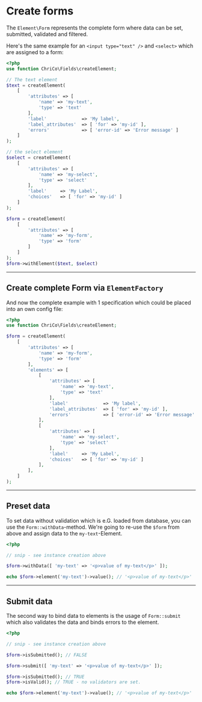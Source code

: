 # Create forms
The `Element\Form` represents the complete form where data can be set, submitted, validated and filtered.

Here's the same example for an `<input type="text" />` and `<select>` which are assigned to a form:

```php
<?php
use function ChriCo\Fields\createElement;

// The text element
$text = createElement(
	[
		'attributes' => [
			'name' => 'my-text',
			'type' => 'text'
		],
		'label'             => 'My label',
		'label_attributes'  => [ 'for' => 'my-id' ],
		'errors'            => [ 'error-id' => 'Error message' ]
	]
);

// the select element
$select = createElement(
	[
		'attributes' => [
			'name' => 'my-select',
			'type' => 'select' 
		],
		'label'     => 'My Label',
		'choices'   => [ 'for' => 'my-id' ]
	]
);

$form = createElement(
	[
		'attributes' => [
			'name' => 'my-form',
			'type' => 'form'
		]
	]
);
$form->withElement($text, $select)
```

----

## Create complete Form via `ElementFactory`

And now the complete example with 1 specification which could be placed into an own config file:

```php
<?php
use function ChriCo\Fields\createElement;

$form = createElement(
	[
		'attributes' => [
			'name' => 'my-form',
			'type' => 'form'
		],
		'elements' => [
			[
				'attributes' => [
					'name' => 'my-text',
					'type' => 'text'
				],
				'label'             => 'My label',
				'label_attributes'  => [ 'for' => 'my-id' ],
				'errors'            => [ 'error-id' => 'Error message' ]
			],
			[
				'attributes' => [
					'name' => 'my-select',
					'type' => 'select' 
				],
				'label'     => 'My Label',
				'choices'   => [ 'for' => 'my-id' ]
			],
		],
	]
);
```

----

## Preset data
To set data without validation which is e.G. loaded from database, you can use the `Form::withData`-method. We're going to re-use the `$form` from above and assign data to the `my-text`-Element.

```php
<?php

// snip - see instance creation above

$form->withData([ 'my-text' => '<p>value of my-text</p>' ]);

echo $form->element('my-text')->value(); // '<p>value of my-text</p>'
```

----

## Submit data
The second way to bind data to elements is the usage of `Form::submit` which also validates the data and binds errors to the element.

```php
<?php

// snip - see instance creation above

$form->isSubmitted(); // FALSE

$form->submit([ 'my-text' => '<p>value of my-text</p>' ]);

$form->isSubmitted(); // TRUE
$form->isValid(); // TRUE - no validators are set.

echo $form->element('my-text')->value(); // '<p>value of my-text</p>'
```